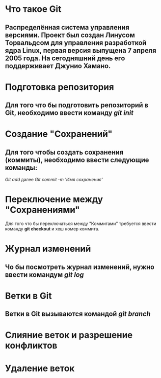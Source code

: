# Что такое Git

## Распределённая система управления версиями. Проект был создан Линусом Торвальдсом для управления разработкой ядра Linux, первая версия выпущена 7 апреля 2005 года. На сегодняшний день его поддерживает Джунио Хамано.
# Подготовка репозитория 
## Для того что бы подготовить репозиторий в Git, необходимо ввести команду *git init*

# Создание "Сохранений"
## Для того чтобы создать сохранения (коммиты), необходимо ввести следующие команды:
*Git add* далее *Git commit -m 'Имя сохранения'*

# Переключение между "Сохранениями"
Для того что бы переключаться между "Коммитами" требуется ввести команду **git checkout** и хеш номер коммита.

# Журнал изменений 
## Чо бы посмотреть журнал изменений, нужно ввести командум *git log*

# Ветки в Git 

## Ветки в Git вызываются командой *git branch*

# Слияние веток и разрешение конфликтов

# Удаление веток
